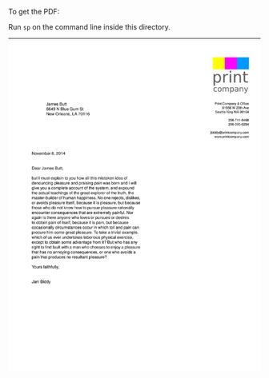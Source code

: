 To get the PDF:

Run `sp` on the command line inside this directory.

----


![Image of the result](firstpage.png)

